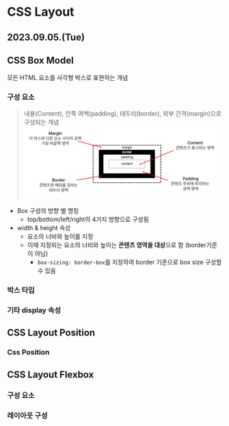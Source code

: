# CSS Layout

2023.09.05.(Tue) 
-----

## CSS Box Model
모든 HTML 요소를 사각형 박스로 표현하는 개념
### 구성 요소
> 내용(Content), 안쪽 여백(padding), 테두리(border), 외부 간격(margin)으로 구성되는 개념
>![CSS Box](https://github.com/yamuzin-oksusu/SSAFY_FW2023/blob/master/images/image-8.png)

- Box 구성의 방향 별 명칭
  - top/bottom/left/right의 4가지 방향으로 구성됨
- width & height 속성
  - 요소의 너비와 높이를 지정
  - 이때 지정되는 요소의 너비와 높이는 **콘텐츠 영역을 대상**으로 함 (border기준이 아님)
    - `box-sizing: border-box`를 지정하여 border 기준으로 box size 구성할 수 있음
### 박스 타입
### 기타 display 속성
## CSS Layout Position
### Css Position
## CSS Layout Flexbox
### 구성 요소
### 레이아웃 구성